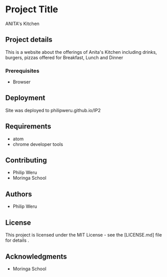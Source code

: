 
# Project Title

ANITA's Kitchen

## Project details

This is a website about the offerings of Anita's Kitchen including drinks, burgers, pizzas offered for Breakfast, Lunch and Dinner

### Prerequisites

* Browser


## Deployment

 Site was deployed to philipweru.github.io/IP2

## Requirements

* atom
* chrome developer tools

## Contributing

* Philip Weru
* Moringa School

## Authors

* Philip Weru

## License

This project is licensed under the MIT License - see the [LICENSE.md] file for details .

## Acknowledgments

* Moringa School
